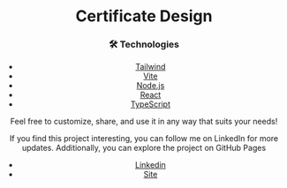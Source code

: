 <h1 align="center">Certificate Design</h1>

<div align="center">

<h3>🛠 Technologies</h3>

- [Tailwind](https://tailwndcss.com)
- [Vite](https://vitejs.dev/)
- [Node.js](https://nodejs.org/en/)
- [React](https://pt-br.reactjs.org/)
- [TypeScript](https://www.typescriptlang.org/)

<p>Feel free to customize, share, and use it in any way that suits your needs!</p>

<p>If you find this project interesting, you can follow me on LinkedIn for more updates. Additionally, you can explore the project on GitHub Pages</p>

- [Linkedin](https://www.linkedin.com/in/lucas-r-60208a276/)
- [Site](https://vaylonbr.github.io/certificate-design/)
</div>
